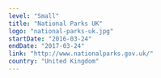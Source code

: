 ```yaml
---
level: "Small"
title: "National Parks UK"
logo: "national-parks-uk.jpg"
startDate: "2016-03-24"
endDate: "2017-03-24"
link: "http://www.nationalparks.gov.uk/"
country: "United Kingdom"
---
```

